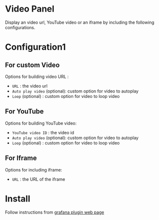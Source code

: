 # Video Panel

Display an video url, YouTube video or an iframe by including the following configurations.

# Configuration1

## For custom Video 

Options for building video URL :

-  `URL` : the video url
-  `Auto play video` (optional): custom option for video to autoplay
-  `Loop` (optional) : custom option for video to loop video


## For YouTube 

Options for building YouTube video:

-  `YouTube video ID` : the video id
-  `Auto play video` (optional): custom option for video to autoplay
-  `Loop` (optional) : custom option for video to loop video

## For Iframe 

Options for including iframe:

-  `URL` : the URL of the iframe



# Install

Follow instructions from [grafana plugin web page](https://grafana.com/grafana/plugins/dalvany-image-panel/installation)
